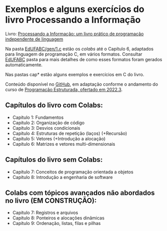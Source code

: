 # Exemplos e alguns exercícios do livro Processando a Informação

Livro: [Processando a Informação: um livro prático de programação independente de linguagem](https://editora.ufabc.edu.br/matematica-e-ciencias-da-computacao/58-processando-a-informacao)

Na pasta [EdUFABC/gen/1.c](https://github.com/fzampirolli/codigosPE/tree/master/EdUFABC/gen/1.c) estão os *colabs* até o Capítulo 6, adaptados para linguagem de programação C, em vários formatos. Consultar [EdUFABC](https://github.com/fzampirolli/codigosPE/tree/master/EdUFABC) pasta para mais detalhes de como esses formatos foram gerados automaticamente.

Nas pastas cap* estão alguns exemplos e exercícios em C do livro.

Conteúdo disponível no [GitHub](https://github.com/fzampirolli/codigosPE), em adaptação conforme o andamento do curso de [Programação Estruturada, ofertado em 2022.3](https://sites.google.com/site/fzampirolli/pe-2022-3).

## Capítulos do livro com Colabs:

* Capítulo 1: Fundamentos
* Capítulo 2: Organização de código
* Capítulo 3: Desvios condicionais
* Capítulo 4: Estruturas de repetição (laços) (+Recursão)
* Capítulo 5: Vetores (+Introdução a alocação)
* Capítulo 6: Matrizes e vetores multi-dimensionais 

## Capítulos do livro sem Colabs:

* Capítulo 7: Conceitos de programação orientada a objetos
* Capítulo 8: Introdução a engenharia de software

## Colabs com tópicos avançados não abordados no livro (EM CONSTRUÇÃO):

* Capítulo 7: Registros e arquivos
* Capítulo 8: Ponteiros e alocações dinâmicas
* Capítulo 9: Ordenação, listas, filas e pilhas
